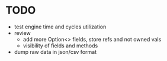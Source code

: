 TODO
====

* test engine time and cycles utilization
* review
  * add more Option<> fields, store refs and not owned vals
  * visibility of fields and methods
* dump raw data in json/csv format
